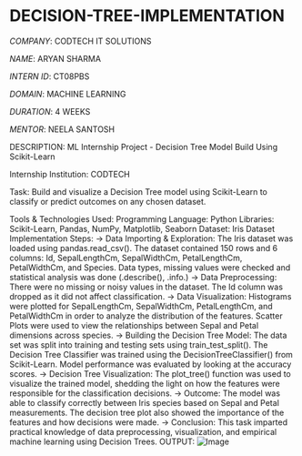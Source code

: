 # DECISION-TREE-IMPLEMENTATION

*COMPANY*: CODTECH IT SOLUTIONS

*NAME*: ARYAN SHARMA

*INTERN ID*: CT08PBS

*DOMAIN*: MACHINE LEARNING

*DURATION*: 4 WEEKS

*MENTOR*: NEELA SANTOSH

DESCRIPTION:
ML Internship Project - Decision Tree Model Build Using Scikit-Learn

Internship Institution: CODTECH

Task: Build and visualize a Decision Tree model using Scikit-Learn to classify or predict outcomes on any chosen dataset.

Tools & Technologies Used:
    Programming Language: Python
    Libraries: Scikit-Learn, Pandas, NumPy, Matplotlib, Seaborn
    Dataset: Iris Dataset
Implementation Steps:
      -> Data Importing & Exploration:
          The Iris dataset was loaded using pandas.read_csv().
          The dataset contained 150 rows and 6 columns: Id, SepalLengthCm, SepalWidthCm, PetalLengthCm, PetalWidthCm, and Species.
          Data types, missing values were checked and statistical analysis was done (.describe(), .info.) 
      -> Data Preprocessing:
          There were no missing or noisy values in the dataset.
          The Id column was dropped as it did not affect classification. 
      -> Data Visualization:
          Histograms were plotted for SepalLengthCm, SepalWidthCm, PetalLengthCm, and PetalWidthCm in order to analyze the distribution of the features. 
          Scatter Plots were used to view the relationships between Sepal and Petal dimensions across species.
      -> Building the Decision Tree Model:
          The data set was split into training and testing sets using train_test_split().
          The Decision Tree Classifier was trained using the DecisionTreeClassifier() from Scikit-Learn.
          Model performance was evaluated by looking at the accuracy scores.
      -> Decision Tree Visualization:
          The plot_tree() function was used to visualize the trained model, shedding the light on how the features were responsible for the classification decisions.
      -> Outcome:
          The model was able to classify correctly between Iris species based on Sepal and Petal measurements. The decision tree plot also showed the importance of the features and how decisions were made. 
      -> Conclusion: 
          This task imparted practical knowledge of data preprocessing, visualization, and empirical machine learning using Decision Trees.
OUTPUT:
![Image](https://github.com/user-attachments/assets/6a3fd4ae-a499-4dc1-b86f-bd7d67d54ea3)
